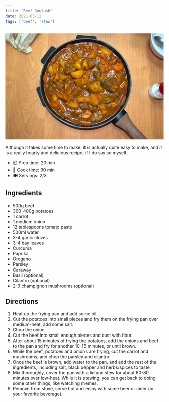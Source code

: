 ```yaml
---
title: "Beef Goulash"
date: 2021-03-12
tags: ['beef', 'stew']
---
```


![Beef Goulash](/recipes/pix/beef-goulash.webp)

Although it takes some time to make, it is actually quite easy to make, and it is a really hearty and delicious recipe, if I do say so myself.

- ⏲️ Prep time: 20 min
- 🍳 Cook time: 90 min
- 🍽️ Servings: 2/3

## Ingredients

- 500g beef
- 300-400g potatoes
- 1 carrot
- 1 medium onion
- 12 tablespoons tomato paste
- 500ml water
- 3-4 garlic cloves
- 3-4 bay leaves
- Curcuma
- Paprika
- Oregano
- Parsley
- Caraway
- Basil (optional)
- Cilantro (optional)
- 2-3 champignon mushrooms (optional)

## Directions

1. Heat up the frying pan and add some oil.
2. Cut the potatoes into small pieces and fry them on the frying pan over
   medium-heat, add some salt.
3. Chop the onion.
4. Cut the beef into small enough pieces and dust with flour.
5. After about 15 minutes of frying the potatoes, add the onions and beef to the
   pan and fry for another 10-15 minutes, or until brown.
6. While the beef, potatoes and onions are frying, cut the carrot and mushrooms,
   and chop the parsley and cilantro.
7. Once the beef is brown, add water to the pan, and add the rest of the
   ingredients, including salt, black pepper and herbs/spices to taste.
8. Mix thoroughly, cover the pan with a lid and stew for about 60-80 minutes
   over low-heat. While it is stewing, you can get back to doing some other
   things, like watching memes.
9. Remove from stove, serve hot and enjoy with some beer or cider (or your
   favorite beverage).
